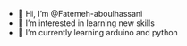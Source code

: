 - 👋 Hi, I’m @Fatemeh-aboulhassani
- 👀 I’m interested in learning new skills 
- 🌱 I’m currently learning arduino and python 
<!---
Fatemeh-aboulhassani/Fatemeh-aboulhassani is a ✨ special ✨ repository because its `README.md` (this file) appears on your GitHub profile.
You can click the Preview link to take a look at your changes.
--->
